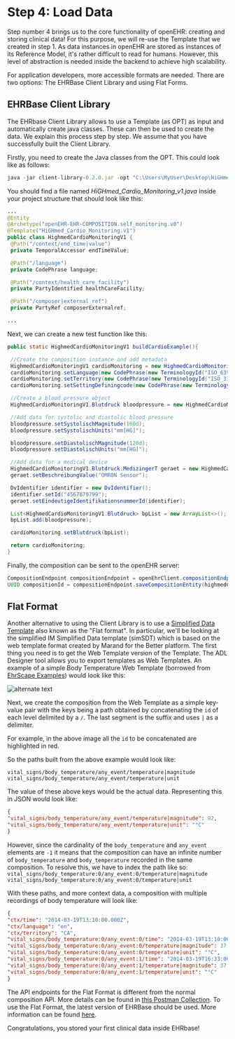 # Step 4: Load Data

Step number 4 brings us to the core functionality of openEHR: creating and storing clinical data! For this purpose, we will re-use the Template that we created in step 1. As data instances in openEHR are stored as instances of its Reference Model, it's rather difficult to read for humans. However, this level of abstraction is needed inside the backend to achieve high scalability.

For application developers, more accessible formats are needed. There are two options: The EHRBase Client Library and using Flat Forms.

## EHRBase Client Library

The EHRbase Client Library allows to use a Template (as OPT) as input and automatically create java classes. These can then be used to create the data. We explain this process step by step. We assume that you have successfully built the Client Library.

Firstly, you need to create the Java classes from the OPT. This could look like as follows:

```javascript
java -jar client-library-0.2.0.jar -opt "C:\Users\MyUser\Desktop\HiGHmed_Cardio_Monitoring_v1.opt" -out "C:\openEHR SDK\ehrbase_client_library\src\test\java\org\ehrbase\client\classgenerator" -package ""
```

You should find a file named *HiGHmed_Cardio_Monitoring_v1.java* inside your project structure that should look like this:

```Java
...
@Entity
@Archetype("openEHR-EHR-COMPOSITION.self_monitoring.v0")
@Template("HiGHmed_Cardio_Monitoring.v1")
public class HighmedCardioMonitoringV1 {
 @Path("/context/end_time|value")
 private TemporalAccessor endTimeValue;

 @Path("/language")
 private CodePhrase language;

 @Path("/context/health_care_facility")
 private PartyIdentified healthCareFacility;

 @Path("/composer|external_ref")
 private PartyRef composerExternalref;

...
```

Next, we can create a new test function like this:

```Java
public static HighmedCardioMonitoringV1 buildCardioExample(){

 //Create the composition instance and add metadata
 HighmedCardioMonitoringV1 cardioMonitoring = new HighmedCardioMonitoringV1();
 cardioMonitoring.setLanguage(new CodePhrase(new TerminologyId("ISO_639-1"), "de"));
 cardioMonitoring.setTerritory(new CodePhrase(new TerminologyId("ISO_3166-1"), "DE"));
 cardioMonitoring.setSettingDefiningcode(new CodePhrase(new TerminologyId("openehr"), "229"));

 //Create a blood pressure object 
 HighmedCardioMonitoringV1.Blutdruck bloodpressure = new HighmedCardioMonitoringV1.Blutdruck();

 //Add data for systolic and diastolic blood pressure
 bloodpressure.setSystolischMagnitude(160d);
 bloodpressure.setSystolischUnits("mm[HG]");

 bloodpressure.setDiastolischMagnitude(120d);
 bloodpressure.setDiastolischUnits("mm[HG]");

 //Add data for a medical device
 HighmedCardioMonitoringV1.Blutdruck.MedizingerT geraet = new HighmedCardioMonitoringV1.Blutdruck.MedizingerT();
 geraet.setBeschreibungValue("OMRON Sensor");

 DvIdentifier identifier = new DvIdentifier();
 identifier.setId("4567879799");
 geraet.setEindeutigeIdentifikationsnummerId(identifier);

 List<HighmedCardioMonitoringV1.Blutdruck> bpList = new ArrayList<>();
 bpList.add(bloodpressure);

 cardioMonitoring.setBlutdruck(bpList);

 return cardioMonitoring;
}
```

Finally, the composition can be sent to the openEHR server:

```Java
CompositionEndpoint compositionEndpoint = openEhrClient.compositionEndpoint(ehr);
UUID compositionId = compositionEndpoint.saveCompositionEntity(highmedCardioMonitoringV1);
```

## Flat Format

Another alternative to using the Client Library is to use a [Simplified Data Template](https://specifications.openehr.org/releases/ITS-REST/latest/simplified_data_template.html) also known as the "Flat format". In particular, we'll be looking at the simplified IM Simplified Data template (simSDT) which is based on the web template format created by Marand for the Better platform. The first thing you need is to get the Web Template version of the Template. The ADL Designer tool allows you to export templates as Web Templates. An example of a simple Body Temperature Web Template (borrowed from [EhrScape Examples](https://www.ehrscape.com/examples.html)) would look like this:

![alternate text](/img/webTemplate.png)

Next, we create the composition from the Web Template as a simple key-value pair with the keys being a path obtained by concatenating the `id` of each level delimited by a `/`. The last segment is the suffix and uses `|` as a delimiter.

For example, in the above image all the `id` to be concatenated are highlighted in red.

So the paths built from the above example would look like:

```
vital_signs/body_temperature/any_event/temperature|magnitude
vital_signs/body_temperature/any_event/temperature|unit
```

The value of these above keys would be the actual data. Representing this in JSON would look like:

```JSON
{
"vital_signs/body_temperature/any_event/temperature|magnitude": 92,
"vital_signs/body_temperature/any_event/temperature|unit": "°C"
}
```

However, since the cardinality of the `body_temperature` and `any_event` elements are `-1` it means that the composition can have an infinite number of `body_temperature` and `body_temperature` recorded in the same composition. To resolve this, we have to index the path like so:
`vital_signs/body_temperature:0/any_event:0/temperature|magnitude`
`vital_signs/body_temperature:0/any_event:0/temperature|unit`

With these paths, and more context data, a composition with multiple recordings of body temperature will look like:

```JSON
{
"ctx/time": "2014-03-19T13:10:00.000Z",
"ctx/language": "en",
"ctx/territory": "CA",
"vital_signs/body_temperature:0/any_event:0/time": "2014-03-19T13:10:00.000Z",
"vital_signs/body_temperature:0/any_event:0/temperature|magnitude": 37.1,
"vital_signs/body_temperature:0/any_event:0/temperature|unit": "°C",
"vital_signs/body_temperature:0/any_event:1/time": "2014-03-19T16:33:00.000Z",
"vital_signs/body_temperature:0/any_event:1/temperature|magnitude": 37.7,
"vital_signs/body_temperature:0/any_event:1/temperature|unit": "°C"
}
```

The API endpoints for the Flat Format is different from the normal composition API. More details can be found in [this Postman Collection](https://discourse.openehr.org/uploads/short-url/seVAphaSVEz2c22d2Ta1VthWX4X.json). To use the Flat Format, the latest version of EHRBase should be used. More information can be found [here](https://discourse.openehr.org/t/software-development-kit-for-app-development/790/4).

Congratulations, you stored your first clinical data inside EHRbase!
